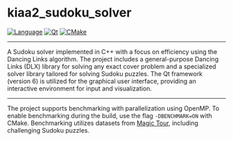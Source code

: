 # kiaa2_sudoku_solver

[![Language](https://img.shields.io/badge/language-C%2B%2B-blue.svg)](https://en.cppreference.com/)
[![Qt](https://img.shields.io/badge/Qt-6-blue.svg)](https://www.qt.io/)
[![CMake](https://img.shields.io/badge/CMake-3.16-green.svg)](https://cmake.org/)

---

A Sudoku solver implemented in C++ with a focus on efficiency using the Dancing Links algorithm. The project includes a general-purpose Dancing Links (DLX) library for solving any exact cover problem and a specialized solver library tailored for solving Sudoku puzzles. The Qt framework (version 6) is utilized for the graphical user interface, providing an interactive environment for input and visualization.

---

The project supports benchmarking with parallelization using OpenMP. To enable benchmarking during the build, use the flag `-DBENCHMARK=ON` with CMake. Benchmarking utilizes datasets from [Magic Tour](http://magictour.free.fr/topn234), including challenging Sudoku puzzles.
